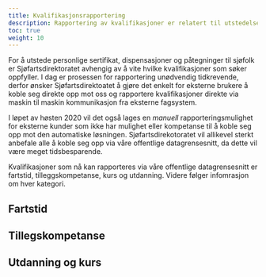 ```yaml
---
title: Kvalifikasjonsrapportering
description: Rapportering av kvalifikasjoner er relatert til utstedelse av personlige sertifikat  i Sjøfartsdirektoratet. 
toc: true
weight: 10
---
```


For å utstede personlige sertifikat, dispensasjoner og påtegninger til sjøfolk er Sjøfartsdirektoratet avhengig av å vite hvilke kvalifikasjoner som søker oppfyller. I dag er prosessen for rapportering unødvendig tidkrevende, derfor ønsker Sjøfartsdirektoatet å gjøre det enkelt for eksterne brukere å koble seg direkte opp mot oss og rapportere kvalifikasjoner direkte via maskin til maskin kommunikasjon fra eksterne fagsystem. 

I løpet av høsten 2020 vil det også lages en *manuell* rapporteringsmulighet for eksterne kunder som ikke har mulighet eller kompetanse til å koble seg opp mot den automatiske løsningen. Sjøfartsdirekotoratet vil allikevel sterkt anbefale alle å koble seg opp via våre offentlige datagrensesnitt, da dette vil være meget tidsbesparende. 

Kvalifikasjoner som nå kan rapporteres via våre offentlige datagrensesnitt er fartstid, tilleggskompetanse, kurs og utdanning. Videre følger infomrasjon om hver kategori.

## Fartstid 


## Tillegskompetanse 


## Utdanning og kurs
